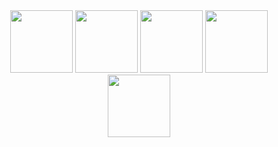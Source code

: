 <div id="header" align="center">
  <img src="https://ibb.co/w7RZMYs" width="100"/>
  <img src="https://ibb.co/d2dxxNj" width="100"/>
  <img src="https://ibb.co/VxwxJQV" width="100"/>
  <img src="https://ibb.co/y0pTFnc" width="100"/>
  <img src="https://ibb.co/rQPzf4P" width="100"/>
</div>